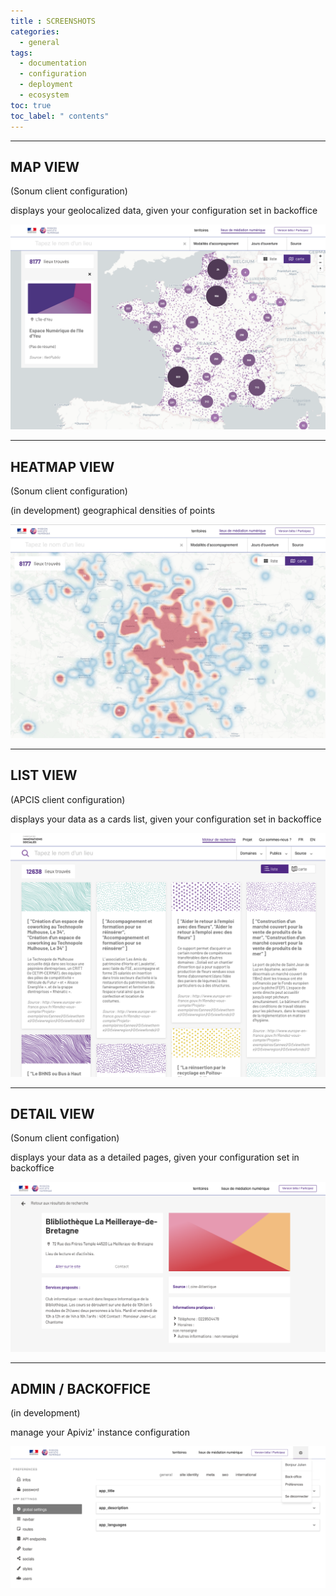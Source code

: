 ```yaml
---
title : SCREENSHOTS
categories:
  - general
tags:
  - documentation
  - configuration
  - deployment
  - ecosystem
toc: true
toc_label: " contents"
---
```


------------

## MAP VIEW 
(Sonum client configuration)

displays your geolocalized data, given your configuration set in backoffice

![MAP VIEW](/documentation/screenshots/map-view-sonum-03.png)


------------

## HEATMAP VIEW 
(Sonum client configuration)

(in development) geographical densities of points

![HEATMAP VIEW](/documentation/screenshots/heatmap-view-sonum-02.png)

------------

## LIST VIEW 
(APCIS client configuration)

displays your data as a cards list, given your configuration set in backoffice

![LIST VIEW](/documentation/screenshots/list-view-apcis-01.png)

------------

## DETAIL VIEW 
(Sonum client configation)

displays your data as a detailed pages, given your configuration set in backoffice

![DETAIL VIEW](/documentation/screenshots/detail-view-sonum-01.png)

------------

## ADMIN / BACKOFFICE 
(in development)

manage your Apiviz' instance configuration

![ADMIN VIEW](/documentation/screenshots/backoffice-sonum-01.png)

